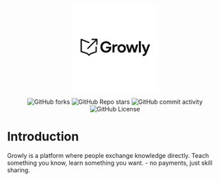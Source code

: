 <p align="center"><img src="/public/assets/g_growly.webp" width="200" alt="Growly logo"/></p>

<p align="center">
<img alt="GitHub forks" src="https://img.shields.io/github/forks/ianrtt/growly?style=plastic&logo=GitHub&color=green">
<img alt="GitHub Repo stars" src="https://img.shields.io/github/stars/ianrtt/growly?style=plastic&logo=GitHub&color=green">
<img alt="GitHub commit activity" src="https://img.shields.io/github/commit-activity/t/ianrtt/growly?logo=GitHub&color=green">
<img alt="GitHub License" src="https://img.shields.io/github/license/ianrtt/growly?style=plastic&color=green">
</p>

# Introduction
Growly is a platform where people exchange knowledge directly.
Teach something you know, learn something you want. - no payments,
just skill sharing.
